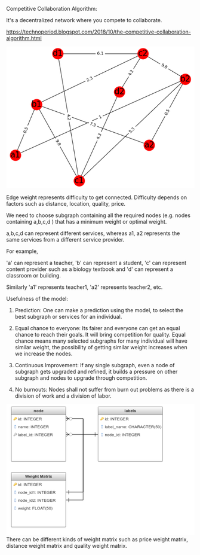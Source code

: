 Competitive Collaboration Algorithm:



It's a decentralized network where you compete to collaborate.

https://technoperiod.blogspot.com/2018/10/the-competitive-collaboration-algorithm.html

![Competitive Collaboration](weighted_graph2.png)



Edge weight represents difficulty to get connected. Difficulty depends on factors such as distance, location, quality, price.

We need to choose subgraph containing all the required nodes (e.g. nodes containing a,b,c,d ) that has a minimum weight or optimal weight.







a,b,c,d can represent different services, whereas a1, a2 represents the same services from a different service provider.

For example,

'a' can represent a teacher, 'b' can represent a student, 'c' can represent content provider such as a biology textbook and 'd' can represent a classroom or building.

Similarly  'a1' represents teacher1, 'a2' represents teacher2, etc.



Usefulness of the model:

1) Prediction: One can make a prediction using the model, to select the best subgraph or services for an individual.

2) Equal chance to everyone: Its fairer and everyone can get an equal chance to reach their goals.  It will bring competition for quality. Equal chance means many selected subgraphs for many individual will have similar weight, the possibility of getting similar weight increases when we increase the nodes.

3) Continuous Improvement: If any single subgraph, even a node of subgraph gets upgraded and refined, it builds a pressure on other subgraph and nodes to upgrade through competition.

4) No burnouts: Nodes shall not suffer from burn out problems as there is a division of work and a division of labor.

![Database Schema](database_schema.png)
There can be different kinds of weight matrix such as price weight matrix, distance weight matrix and quality weight matrix.
